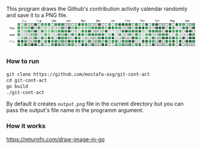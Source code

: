 This program draws the Github's contribution activity calendar randomly and save it to a PNG file.  
![output](https://github.com/mostafa-asg/git-cont-act/blob/main/sample/output.png)

### How to run
```
git clone https://github.com/mostafa-asg/git-cont-act
cd git-cont-act
go build
./git-cont-act
```
By default it creates `output.png` file in the current directory but you can pass the output's file name in the programm argument.

### How it works
https://returnfn.com/draw-image-in-go
